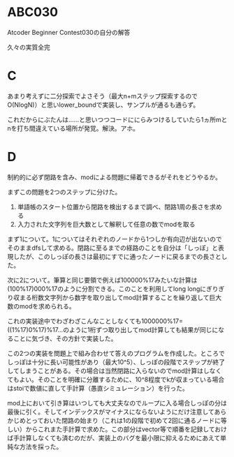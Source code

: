 # ABC030
Atcoder Beginner Contest030の自分の解答

久々の実質全完

# C
あまり考えずに二分探索でよさそう（最大n+mステップ探索するのでO(NlogN)）と思いlower_boundで実装し、サンプルが通るも通らず。

これだからにぶたんは……と思いつつコードににらみつけるしていたら1ヵ所mとnを打ち間違えている場所が発覚。解決。アホ。

# D
制約的に必ず閉路を含み、modによる問題に帰着できるがそれをどうやるか。

まずこの問題を2つのステップに分けた。

1. 単語帳のスタート位置から閉路を検出するまで調べ、閉路1周の長さを求める
2. 入力された文字列を巨大数として解釈して任意の数でmodを取る

まず1について。1についてはそれぞれのノードから1つしか有向辺が出ないのでそのままdfsして求める。閉路に至るまでの経路のことを自分は「しっぽ」と表現したが、このしっぽの長さは最初にすでに通ったノードに戻るまでの長さとした。

次に2について。筆算と同じ要領で例えば100000%17みたいな計算は(100%17)000%17のように分割できる。このことを利用してlong longにぎりぎり収まる桁数文字列から数字を取り出してmod計算することを繰り返して巨大数のmodを求められる。

これの実装途中でわざわざこんなことしなくても1000000%17=((1%17)0%17)%17...のように1桁ずつ取り出してmod計算しても結果が同じになることに気づき、その方針で実装した。

この2つの実装を問題上で組み合わせて答えのプログラムを作成した。ところでしっぽは十分に長い可能性があり（最大10^5）、しっぽの段階でステップが終了してしまうことがある。その場合は当然閉路に入らないのでmod計算はしなくてもよい。そのことを明確に分離するために、10^8程度でkが収まっている場合はstoiで数値に直して手計算（愚直シミュレーション）を行った。

mod上において引き算はいつしても大丈夫なのでループに入る場合しっぽの分は最後に引く。そしてインデックスがマイナスにならないようにだけ注意してあらかじめとっておいた閉路の始まり（これは1の段階で初めて2回に通るノードに等しい）からこれまた手計算で求めた。この部分はvector等で順番を記録しておけば手計算しなくても済むのだが、実装上のバグを最小限に抑えるためにあえて単純な方法を採った。